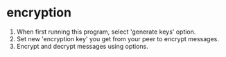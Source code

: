 # encryption
1. When first running this program, select 'generate keys' option.
2. Set new 'encryption key' you get from your peer to encrypt messages.
3. Encrypt and decrypt messages using options.
